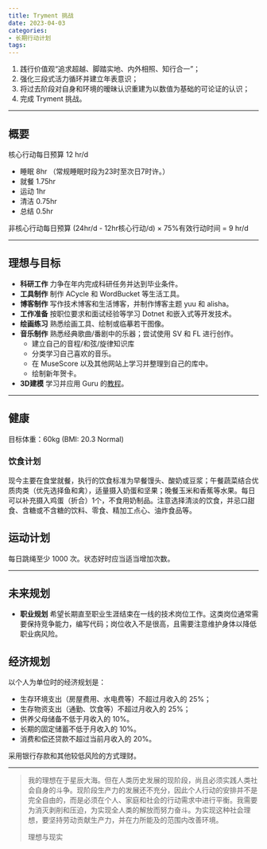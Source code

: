```yaml
---
title: Tryment 挑战
date: 2023-04-03
categories:
- 长期行动计划
tags:
---
```


1. 践行价值观“追求超越、脚踏实地、内外相照、知行合一”；
2. 强化三段式活力循环并建立年表意识；
3. 将过去阶段对自身和环境的暧昧认识重建为以数值为基础的可论证的认识；
4. 完成 Tryment 挑战。

---

## 概要

核心行动每日预算 12 hr/d

- 睡眠 8hr （常规睡眠时段为23时至次日7时许。）
- 就餐 1.75hr
- 运动 1hr
- 清洁 0.75hr
- 总结 0.5hr

非核心行动每日预算 (24hr/d - 12hr核心行动/d) × 75%有效行动时间 = 9 hr/d

---

## 理想与目标

- **科研工作** 力争在年内完成科研任务并达到毕业条件。
- **工具制作** 制作 ACycle 和 WordBucket 等生活工具。
- **博客制作** 写作技术博客和生活博客，并制作博客主题 yuu 和 alisha。
- **工作准备** 按职位要求和面试经验等学习 Dotnet 和嵌入式等开发技术。
- **绘画练习** 熟悉绘画工具、绘制或临摹若干图像。
- **音乐制作** 熟悉经典歌曲/番剧中的乐器；尝试使用 SV 和 FL 进行创作。
  - 建立自己的音程/和弦/旋律知识库
  - 分类学习自己喜欢的音乐。
  - 在 MuseScore 以及其他网站上学习并整理到自己的库中。
  - 绘制新年贺卡。
- **3D建模** 学习并应用 Guru 的[教程](https://www.bilibili.com/video/BV1az4y1X7Tr)。

---

## 健康

目标体重：60kg (BMI: 20.3 Normal)

### 饮食计划

现今主要在食堂就餐，执行的饮食标准为早餐馒头、酸奶或豆浆；午餐蔬菜结合优质肉类（优先选择鱼和禽），适量摄入奶蛋和坚果；晚餐玉米和香蕉等水果。每日可以补充摄入鸡蛋（折合）1个，不食用奶制品。注意选择清淡的饮食，并忌口甜食、含糖或不含糖的饮料、零食、精加工点心、油炸食品等。

## 运动计划

每日跳绳至少 1000 次。状态好时应当适当增加次数。

---

## 未来规划

- **职业规划** 希望长期直至职业生涯结束在一线的技术岗位工作。这类岗位通常需要保持竞争能力，编写代码；岗位收入不是很高，且需要注意维护身体以降低职业病风险。

## 经济规划

以个人为单位时的经济规划是：

- 生存环境支出（房屋费用、水电费等）不超过月收入的 25%；
- 生存物资支出（通勤、饮食等）不超过月收入的 25%；
- 供养父母储备不低于月收入的 10%。
- 长期的固定储蓄不低于月收入的 10%。
- 消费和偿还贷款不超过当前月收入的 20%。

采用银行存款和其他较低风险的方式理财。

---

> 我的理想在于星辰大海。但在人类历史发展的现阶段，尚且必须实践人类社会自身的斗争。现阶段生产力的发展还不充分，因此个人行动的安排并不是完全自由的，而是必须在个人、家庭和社会的行动需求中进行平衡。我需要为消灭剥削和压迫，为实现全人类的解放而努力奋斗。为实现这种社会理想，要坚持劳动贡献生产力，并在力所能及的范围内改善环境。
>
> 理想与现实
